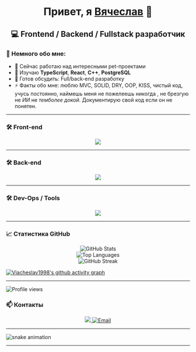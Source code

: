 
<br>

<h1 align="center">Привет, я <a href="https://github.com/ТВОЙ_НИК">Вячеслав</a> 👋</h1>
<h2 align="center">💻 Frontend / Backend / Fullstack разработчик</h2>



### 🧠 Немного обо мне:
- 🔭 Сейчас работаю над интересными pet-проектами  
- 🌱 Изучаю **TypeScript**, **React**, **C++**, **PostgreSQL**   
- 💬 Готов обсудить: Full/back-end разработку
- ⚡ Факты обо мне: люблю MVC, SOLID,  DRY, OOP, KISS, чистый код, учусь постоянно, наймешь меня не пожелеешь никогда  , не брезгую не *ИИ* не *темболее докой*.
Документирую свой код если он не понятен.

---

### 🛠️ Front-end

<p align="center">
  <img src="https://skillicons.dev/icons?i=js,ts,html,css,tailwind,bootstrap,vue,vuetify" />
</p>


---


### 🛠️ Back-end

<p align="center">
  <img src="https://skillicons.dev/icons?i=laravel,php,postgresql,cpp,nodejs" />
</p>



---

### 🛠️ Dev-Ops / Tools

<p align="center">
  <img src="https://skillicons.dev/icons?i=git,github,vscode,sublime,docker,postman" />
</p>


---

### 📈 Статистика GitHub

<p align="center">
  <img src="https://github-readme-stats.vercel.app/api?username=Viacheslav1998&show_icons=true&theme=tokyonight" alt="GitHub Stats" />
  <br/>
  <img src="https://github-readme-stats.vercel.app/api/top-langs/?username=Viacheslav1998&layout=compact&theme=tokyonight" alt="Top Languages" />
  <br>
    <img src="https://github-readme-streak-stats.herokuapp.com/?user=Viacheslav1998&theme=tokyonight" alt="GitHub Streak" />
    <br>
</p>

[![Viacheslav1998's github activity graph](https://github-readme-activity-graph.vercel.app/graph?username=Viacheslav1998&theme=tokyo-night)](https://github.com/ashutosh00710/github-readme-activity-graph)

---
<p>
  <img src="https://komarev.com/ghpvc/?username=Viacheslav1998&label=Profile%20views&color=0e75b6&style=flat" alt="Profile views" />
</p>


### 📫 Контакты

<p align="center">
  <a href="https://t.me/VKfullStackDev">
    <img src="https://img.shields.io/badge/Telegram-2CA5E0?style=for-the-badge&logo=telegram&logoColor=white" />
  </a>
  <a href="mailto:amazingSevenfix@gmail.com">
    <img src="https://img.shields.io/badge/Email-D14836?style=for-the-badge&logo=gmail&logoColor=white" alt="Email" />
  </a>
</p>

---

![snake animation](https://raw.githubusercontent.com/Viacheslav1998/Viacheslav1998/output/github-contribution-grid-snake-matrix.svg)

---

